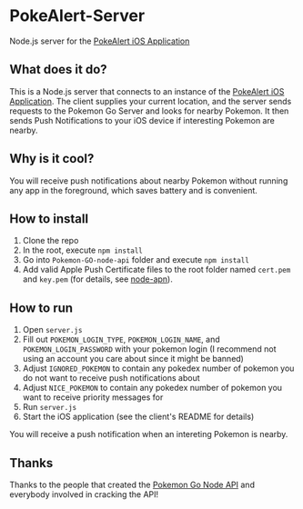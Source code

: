 # PokeAlert-Server

Node.js server for the [PokeAlert iOS Application](https://github.com/BlackWolf/PokeAlert-Client-iOS)

## What does it do?
This is a Node.js server that connects to an instance of the [PokeAlert iOS Application](https://github.com/BlackWolf/PokeAlert-Client-iOS). The client supplies your current location, and the server sends requests to the Pokemon Go Server and looks for nearby Pokemon. It then sends Push Notifications to your iOS device if interesting Pokemon are nearby.

## Why is it cool?
You will receive push notifications about nearby Pokemon without running any app in the foreground, which saves battery and is convenient.

## How to install
1. Clone the repo
2. In the root, execute `npm install`
3. Go into `Pokemon-GO-node-api` folder and execute `npm install` 
4. Add valid Apple Push Certificate files to the root folder named `cert.pem` and `key.pem` (for details, see [node-apn](https://github.com/argon/node-apn)).

## How to run
1. Open `server.js`
2. Fill out `POKEMON_LOGIN_TYPE`, `POKEMON_LOGIN_NAME`, and `POKEMON_LOGIN_PASSWORD` with your pokemon login (I recommend not using an account you care about since it might be banned)
3. Adjust `IGNORED_POKEMON` to contain any pokedex number of pokemon you do not want to receive push notifications about
4. Adjust `NICE_POKEMON` to contain any pokedex number of pokemon you want to receive priority messages for
5. Run `server.js`
6. Start the iOS application (see the client's README for details)

You will receive a push notification when an intereting Pokemon is nearby.

## Thanks
Thanks to the people that created  the [Pokemon Go Node API](https://github.com/Armax/Pokemon-GO-node-api) and everybody involved in cracking the API!